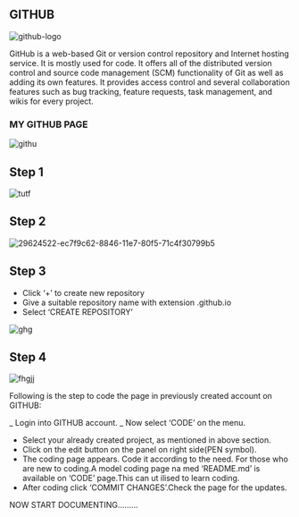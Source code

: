 
## GITHUB

![github-logo](https://user-images.githubusercontent.com/32714429/31859336-2bf15f4c-b6bf-11e7-8e6b-2d78c1277b2e.png)


GitHub is a web-based Git or version control repository and Internet hosting service. It is mostly used for code. It offers all of the distributed version control and source code management (SCM) functionality of Git as well as adding its own features. It provides access control and several collaboration features such as bug tracking, feature requests, task management, and wikis for every project.

### MY GITHUB PAGE
![githu](https://user-images.githubusercontent.com/32714429/31831989-301d4540-b57a-11e7-9e0c-7e3c863a6b16.png)


## Step 1
![tutf](https://user-images.githubusercontent.com/32714429/31848564-2b8f1952-b5ea-11e7-9574-1c5c49350754.png)



## Step 2

![29624522-ec7f9c62-8846-11e7-80f5-71c4f30799b5](https://user-images.githubusercontent.com/32714429/31832281-49b2a116-b57b-11e7-9f4c-d837a96eb829.png)


## Step 3
- Click ‘+’ to create new repository
- Give a suitable repository name with extension .github.io
- Select ‘CREATE REPOSITORY’

![ghg](https://user-images.githubusercontent.com/32714429/31832443-e18c5734-b57b-11e7-942f-eda74dc5cdeb.png)



## Step 4

![fhgjj](https://user-images.githubusercontent.com/32714429/31832539-3aec3a92-b57c-11e7-8cab-4fc9b7ea48ce.png)


Following is the step to code the page in previously created account on GITHUB:

_ Login into GITHUB account.
_ Now select ‘CODE’ on the menu.
- Select your already created project, as mentioned in above section.
- Click on the edit button on the panel on right side(PEN symbol).
- The coding page appears. Code it according to the need. For those who are new to coding.A model coding page na med ‘README.md’ is         available on ‘CODE’ page.This can ut ilised to learn coding.
- After coding click ‘COMMIT CHANGES’.Check the page for the updates.


NOW START DOCUMENTING.........
